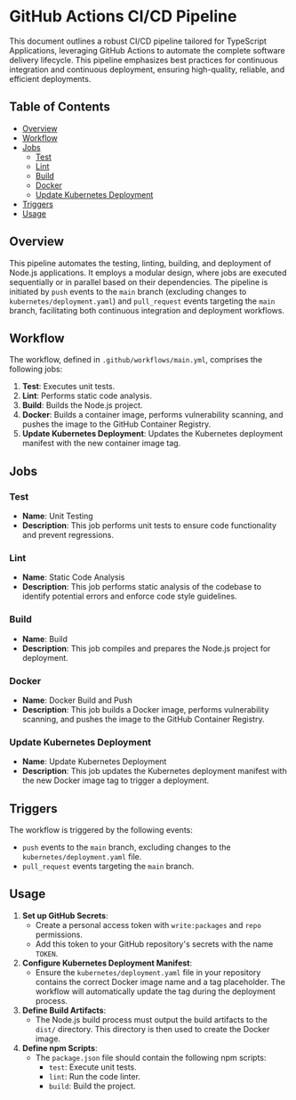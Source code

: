 # GitHub Actions CI/CD Pipeline 

This document outlines a robust CI/CD pipeline tailored for TypeScript Applications, leveraging GitHub Actions to automate the complete software delivery lifecycle. This pipeline emphasizes best practices for continuous integration and continuous deployment, ensuring high-quality, reliable, and efficient deployments.

## Table of Contents

* [Overview](#overview)
* [Workflow](#workflow)
* [Jobs](#jobs)
    * [Test](#test)
    * [Lint](#lint)
    * [Build](#build)
    * [Docker](#docker)
    * [Update Kubernetes Deployment](#update-kubernetes-deployment)
* [Triggers](#triggers)
* [Usage](#usage)

## Overview

This pipeline automates the testing, linting, building, and deployment of Node.js applications.  It employs a modular design, where jobs are executed sequentially or in parallel based on their dependencies.  The pipeline is initiated by `push` events to the `main` branch (excluding changes to `kubernetes/deployment.yaml`) and `pull_request` events targeting the `main` branch, facilitating both continuous integration and deployment workflows.

## Workflow

The workflow, defined in `.github/workflows/main.yml`, comprises the following jobs:

1.  **Test**: Executes unit tests.
2.  **Lint**: Performs static code analysis.
3.  **Build**: Builds the Node.js project.
4.  **Docker**: Builds a container image, performs vulnerability scanning, and pushes the image to the GitHub Container Registry.
5.  **Update Kubernetes Deployment**: Updates the Kubernetes deployment manifest with the new container image tag.

## Jobs

### Test

* **Name**: Unit Testing
* **Description**:  This job performs unit tests to ensure code functionality and prevent regressions.

### Lint

* **Name**: Static Code Analysis
* **Description**: This job performs static analysis of the codebase to identify potential errors and enforce code style guidelines.

### Build

* **Name**: Build
* **Description**: This job compiles and prepares the Node.js project for deployment.

### Docker

* **Name**: Docker Build and Push
* **Description**: This job builds a Docker image, performs vulnerability scanning, and pushes the image to the GitHub Container Registry.

### Update Kubernetes Deployment

* **Name**: Update Kubernetes Deployment
* **Description**: This job updates the Kubernetes deployment manifest with the new Docker image tag to trigger a deployment.

## Triggers

The workflow is triggered by the following events:

* `push` events to the `main` branch, excluding changes to the `kubernetes/deployment.yaml` file.
* `pull_request` events targeting the `main` branch.

## Usage

1.  **Set up GitHub Secrets**:
    * Create a personal access token with `write:packages` and `repo` permissions.
    * Add this token to your GitHub repository's secrets with the name `TOKEN`.
2.  **Configure Kubernetes Deployment Manifest**:
    * Ensure the `kubernetes/deployment.yaml` file in your repository contains the correct Docker image name and a tag placeholder. The workflow will automatically update the tag during the deployment process.
3.  **Define Build Artifacts**:
    * The Node.js build process must output the build artifacts to the `dist/` directory. This directory is then used to create the Docker image.
4.  **Define npm Scripts**:
    * The `package.json` file should contain the following npm scripts:
        * `test`:  Execute unit tests.
        * `lint`:  Run the code linter.
        * `build`:  Build the project.
